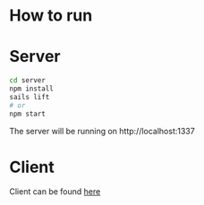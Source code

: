 # How to run

# Server

```bash
cd server
npm install
sails lift
# or
npm start
```

The server will be running on http://localhost:1337

# Client

Client can be found [here](https://github.com/nino-vrijman/sails-cors-issue-client)
